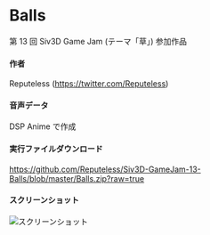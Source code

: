 # Balls
第 13 回 Siv3D Game Jam (テーマ「草」) 参加作品

#### 作者  
Reputeless (https://twitter.com/Reputeless)

#### 音声データ
DSP Anime で作成

#### 実行ファイルダウンロード
https://github.com/Reputeless/Siv3D-GameJam-13-Balls/blob/master/Balls.zip?raw=true

#### スクリーンショット

![スクリーンショット](ss.gif "スクリーンショット")
